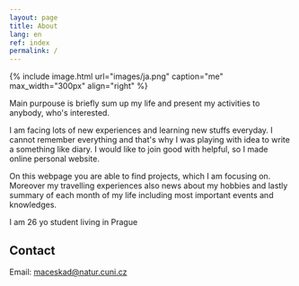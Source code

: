 ```yaml
---
layout: page
title: About
lang: en
ref: index
permalink: /
---
```


{% include image.html url="images/ja.png" caption="me" max_width="300px" align="right" %}

Main purpouse is briefly sum up my life and present my activities to anybody, who's interested. <br>

I am facing lots of new experiences and learning new stuffs everyday. I cannot remember everything and that's why I was playing with idea to write a something like diary. I would like to join good with helpful, so I made online personal website.<br>

On this webpage you are able to find projects, which I am focusing on. Moreover my travelling experiences also news about my hobbies and lastly summary of each month of my life including most important events and knowledges.<br>

I am 26 yo student living in Prague

## Contact

Email: [maceskad@natur.cuni.cz]


[maceskad@natur.cuni.cz]: mailto:maceskad@natur.cuni.cz
